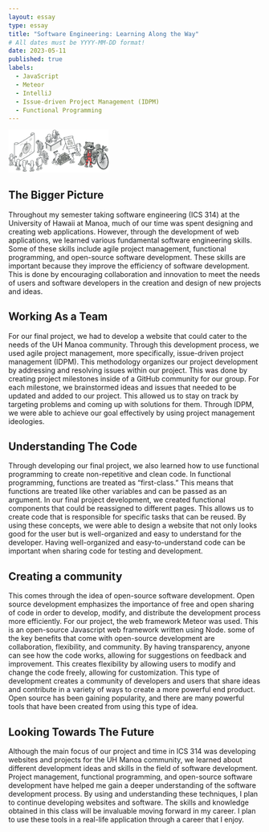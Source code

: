 ```yaml
---
layout: essay
type: essay
title: "Software Engineering: Learning Along the Way"
# All dates must be YYYY-MM-DD format!
date: 2023-05-11
published: true
labels:
  - JavaScript
  - Meteor 
  - IntelliJ
  - Issue-driven Project Management (IDPM)
  - Functional Programming
---
```


<img width="200px" class="rounded float-start pe-4" src="../img/design-pattern.png">

## The Bigger Picture

Throughout my semester taking software engineering (ICS 314) at the University of Hawaii at Manoa, much of our time was spent designing and creating web applications. However, through the development of web applications, we learned various fundamental software engineering skills. Some of these skills include agile project management, functional programming, and open-source software development. These skills are important because they improve the efficiency of software development. This is done by encouraging collaboration and innovation to meet the needs of users and software developers in the creation and design of new projects and ideas.  

## Working As a Team

For our final project, we had to develop a website that could cater to the needs of the UH Manoa community. Through this development process, we used agile project management, more specifically, issue-driven project management (IDPM). This methodology organizes our project development by addressing and resolving issues within our project. This was done by creating project milestones inside of a GitHub community for our group. For each milestone, we brainstormed ideas and issues that needed to be updated and added to our project. This allowed us to stay on track by targeting problems and coming up with solutions for them. Through IDPM, we were able to achieve our goal effectively by using project management ideologies.

## Understanding The Code

Through developing our final project, we also learned how to use functional programming to create non-repetitive and clean code. In functional programming, functions are treated as “first-class.” This means that functions are treated like other variables and can be passed as an argument. In our final project development, we created functional components that could be reassigned to different pages. This allows us to create code that is responsible for specific tasks that can be reused. By using these concepts, we were able to design a website that not only looks good for the user but is well-organized and easy to understand for the developer. Having well-organized and easy-to-understand code can be important when sharing code for testing and development.

## Creating a community

This comes through the idea of open-source software development. Open source development emphasizes the importance of free and open sharing of code in order to develop, modify, and distribute the development process more efficiently. For our project, the web framework Meteor was used. This is an open-source Javascript web framework written using Node. some of the key benefits that come with open-source development are collaboration, flexibility, and community. By having transparency, anyone can see how the code works, allowing for suggestions on feedback and improvement. This creates flexibility by allowing users to modify and change the code freely, allowing for customization. This type of development creates a community of developers and users that share ideas and contribute in a variety of ways to create a more powerful end product. Open source has been gaining popularity, and there are many powerful tools that have been created from using this type of idea.

## Looking Towards The Future

Although the main focus of our project and time in ICS 314 was developing websites and projects for the UH Manoa community, we learned about different development ideas and skills in the field of software development. Project management, functional programming, and open-source software development have helped me gain a deeper understanding of the software development process. By using and understanding these techniques, I plan to continue developing websites and software. The skills and knowledge obtained in this class will be invaluable moving forward in my career. I plan to use these tools in a real-life application through a career that I enjoy.
